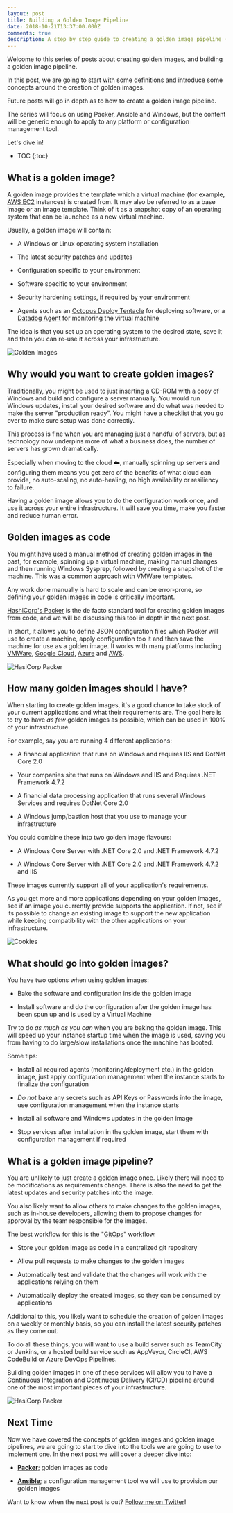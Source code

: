 ```yaml
---
layout: post
title: Building a Golden Image Pipeline
date: 2018-10-21T13:37:00.000Z
comments: true
description: A step by step guide to creating a golden image pipeline (base images) for your infrastructure using Packer and Ansible with Windows.
---
```


Welcome to this series of posts about creating golden images, and building a golden image pipeline.

In this post, we are going to start with some definitions and introduce some concepts around the creation of golden images.

Future posts will go in depth as to how to create a golden image pipeline.

The series will focus on using Packer, Ansible and Windows, but the content will be generic enough to apply to any platform or configuration management tool.

Let's dive in!

* TOC
{:toc}

## What is a golden image?

A golden image provides the template which a virtual machine (for example, [AWS EC2](https://aws.amazon.com/ec2/) instances) is created from. It may also be referred to as a base image or an image template. Think of it as a snapshot copy of an operating system that can be launched as a new virtual machine.

Usually, a golden image will contain:

* A Windows or Linux operating system installation

* The latest security patches and updates

* Configuration specific to your environment

* Software specific to your environment

* Security hardening settings, if required by your environment

* Agents such as an [Octopus Deploy Tentacle](https://octopus.com/) for deploying software, or a [Datadog Agent](https://datadoghq.com) for monitoring the virtual machine

The idea is that you set up an operating system to the desired state, save it and then you can re-use it across your infrastructure.

![Golden Images](/images/posts/building-golden-image-pipeline/golden_boxes_wide.jpg)

## Why would you want to create golden images?

Traditionally, you might be used to just inserting a CD-ROM with a copy of Windows and build and configure a server manually. You would run Windows updates, install your desired software and do what was needed to make the server "production ready". You might have a checklist that you go over to make sure setup was done correctly.

This process is fine when you are managing just a handful of servers, but as technology now underpins more of what a business does, the number of servers has grown dramatically.

Especially when moving to the cloud ☁️, manually spinning up servers and configuring them means you get zero of the benefits of what cloud can provide, no auto-scaling, no auto-healing, no high availability or resiliency to failure.

Having a golden image allows you to do the configuration work once, and use it across your entire infrastructure. It will save you time, make you faster and reduce human error.

## Golden images as code

You might have used a manual method of creating golden images in the past, for example, spinning up a virtual machine, making manual changes and then running Windows Sysprep, followed by creating a snapshot of the machine. This was a common approach with VMWare templates.

Any work done manually is hard to scale and can be error-prone, so defining your golden images in code is critically important.

[HashiCorp's Packer](https://www.packer.io/intro/) is the de facto standard tool for creating golden images from code, and we will be discussing this tool in depth in the next post.

In short, it allows you to define JSON configuration files which Packer will use to create a machine, apply configuration too it and then save the machine for use as a golden image. It works with many platforms including [VMWare](https://www.packer.io/docs/builders/vmware.html), [Google Cloud](https://www.packer.io/docs/builders/googlecompute.html), [Azure](https://www.packer.io/docs/builders/azure.html) and [AWS](https://www.packer.io/docs/builders/amazon.html).

![HasiCorp Packer](/images/posts/building-golden-image-pipeline/packer_logo.jpg)

## How many golden images should I have?

When starting to create golden images, it's a good chance to take stock of your current applications and what their requirements are. The goal here is to try to have *as few* golden images as possible, which can be used in 100% of your infrastructure.

For example, say you are running 4 different applications:

* A financial application that runs on Windows and requires IIS and DotNet Core 2.0

* Your companies site that runs on Windows and IIS and Requires .NET Framework 4.7.2

* A financial data processing application that runs several Windows Services and requires DotNet Core 2.0

* A Windows jump/bastion host that you use to manage your infrastructure

You could combine these into two golden image flavours:

* A Windows Core Server with .NET Core 2.0 and .NET Framework 4.7.2

* A Windows Core Server with .NET Core 2.0 and .NET Framework 4.7.2 and IIS

These images currently support all of your application's requirements.

As you get more and more applications depending on your golden images, see if an image you currently provide supports the application. If not, see if its possible to change an existing image to support the new application while keeping compatibility with the other applications on your infrastructure.

![Cookies](/images/posts/building-golden-image-pipeline/cookies.jpg)

## What should go into golden images?

You have two options when using golden images:

* Bake the software and configuration inside the golden image

* Install software and do the configuration after the golden image has been spun up and is used by a Virtual Machine

Try to do *as much as you can* when you are baking the golden image. This will speed up your instance startup time when the image is used, saving you from having to do large/slow installations once the machine has booted.

Some tips:

* Install all required agents (monitoring/deployment etc.) in the golden image, just apply configuration management when the instance starts to finalize the configuration

* *Do not* bake any secrets such as API Keys or Passwords into the image, use configuration management when the instance starts

* Install all software and Windows updates in the golden image

* Stop services after installation in the golden image, start them with configuration management if required

## What is a golden image pipeline?

You are unlikely to just create a golden image once. Likely there will need to be modifications as requirements change. There is also the need to get the latest updates and security patches into the image.

You also likely want to allow others to make changes to the golden images, such as in-house developers, allowing them to propose changes for approval by the team responsible for the images.

The best workflow for this is the "[GitOps](https://www.twistlock.com/2018/08/06/gitops-101-gitops-use/)" workflow.

* Store your golden image as code in a centralized git repository

* Allow pull requests to make changes to the golden images

* Automatically test and validate that the changes will work with the applications relying on them

* Automatically deploy the created images, so they can be consumed by applications

Additional to this, you likely want to schedule the creation of golden images on a weekly or monthly basis, so you can install the latest security patches as they come out.

To do all these things, you will want to use a build server such as TeamCity or Jenkins, or a hosted build service such as AppVeyor, CircleCI, AWS CodeBuild or Azure DevOps Pipelines.

Building golden images in one of these services will allow you to have a Continuous Integration and Continuous Delivery (CI/CD) pipeline around one of the most important pieces of your infrastructure.

![HasiCorp Packer](/images/posts/building-golden-image-pipeline/pipeline.jpg)

## Next Time

Now we have covered the concepts of golden images and golden image pipelines, we are going to start to dive into the tools we are going to use to implement one. In the next post we will cover a deeper dive into:

* **[Packer](https://www.packer.io/)**; golden images as code

* **[Ansible](https://docs.ansible.com)**; a configuration management tool we will use to provision our golden images

Want to know when the next post is out? [Follow me on Twitter](https://twitter.com/matthodge)!

